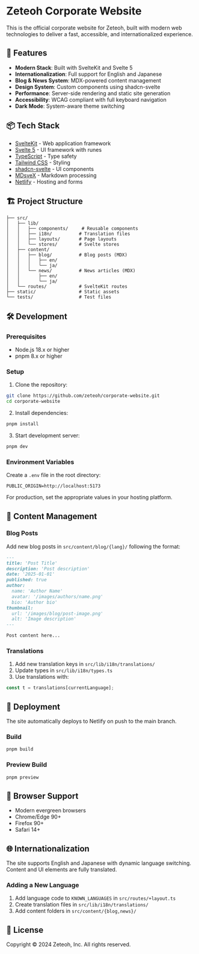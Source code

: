 # Zeteoh Corporate Website

This is the official corporate website for Zeteoh, built with modern web technologies to deliver a fast, accessible, and internationalized experience.

## 🚀 Features

- **Modern Stack**: Built with SvelteKit and Svelte 5
- **Internationalization**: Full support for English and Japanese
- **Blog & News System**: MDX-powered content management
- **Design System**: Custom components using shadcn-svelte
- **Performance**: Server-side rendering and static site generation
- **Accessibility**: WCAG compliant with full keyboard navigation
- **Dark Mode**: System-aware theme switching

## 📦 Tech Stack

- [SvelteKit](https://kit.svelte.dev/) - Web application framework
- [Svelte 5](https://svelte.dev/) - UI framework with runes
- [TypeScript](https://www.typescriptlang.org/) - Type safety
- [Tailwind CSS](https://tailwindcss.com/) - Styling
- [shadcn-svelte](https://github.com/huntabyte/shadcn-svelte) - UI components
- [MDsveX](https://github.com/pngwn/MDsveX) - Markdown processing
- [Netlify](https://www.netlify.com/) - Hosting and forms

## 🏗️ Project Structure

```
├── src/
│   ├── lib/
│   │   ├── components/     # Reusable components
│   │   ├── i18n/          # Translation files
│   │   ├── layouts/       # Page layouts
│   │   └── stores/        # Svelte stores
│   ├── content/
│   │   ├── blog/          # Blog posts (MDX)
│   │   │   ├── en/
│   │   │   └── ja/
│   │   └── news/          # News articles (MDX)
│   │       ├── en/
│   │       └── ja/
│   └── routes/            # SvelteKit routes
├── static/                # Static assets
└── tests/                 # Test files
```

## 🛠️ Development

### Prerequisites

- Node.js 18.x or higher
- pnpm 8.x or higher

### Setup

1. Clone the repository:

```bash
git clone https://github.com/zeteoh/corporate-website.git
cd corporate-website
```

2. Install dependencies:

```bash
pnpm install
```

3. Start development server:

```bash
pnpm dev
```

### Environment Variables

Create a `.env` file in the root directory:

```env
PUBLIC_ORIGIN=http://localhost:5173
```

For production, set the appropriate values in your hosting platform.

## 📝 Content Management

### Blog Posts

Add new blog posts in `src/content/blog/{lang}/` following the format:

```md
---
title: 'Post Title'
description: 'Post description'
date: '2025-01-01'
published: true
author:
  name: 'Author Name'
  avatar: '/images/authors/name.png'
  bio: 'Author bio'
thumbnail:
  url: '/images/blog/post-image.png'
  alt: 'Image description'
---

Post content here...
```

### Translations

1. Add new translation keys in `src/lib/i18n/translations/`
2. Update types in `src/lib/i18n/types.ts`
3. Use translations with:

```typescript
const t = translations[currentLanguage];
```

## 🚢 Deployment

The site automatically deploys to Netlify on push to the main branch.

### Build

```bash
pnpm build
```

### Preview Build

```bash
pnpm preview
```

## 📱 Browser Support

- Modern evergreen browsers
- Chrome/Edge 90+
- Firefox 90+
- Safari 14+

## 🌐 Internationalization

The site supports English and Japanese with dynamic language switching. Content and UI elements are fully translated.

### Adding a New Language

1. Add language code to `KNOWN_LANGUAGES` in `src/routes/+layout.ts`
2. Create translation files in `src/lib/i18n/translations/`
3. Add content folders in `src/content/{blog,news}/`

## 📄 License

Copyright © 2024 Zeteoh, Inc. All rights reserved.

